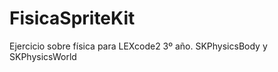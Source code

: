 FisicaSpriteKit
===============

Ejercicio sobre física para LEXcode2 3º año. SKPhysicsBody y SKPhysicsWorld
